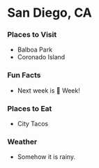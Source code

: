 # San Diego, CA

### Places to Visit
- Balboa Park
- Coronado Island

### Fun Facts
- Next week is :beer: Week!

### Places to Eat
- City Tacos

### Weather
- Somehow it is rainy.

